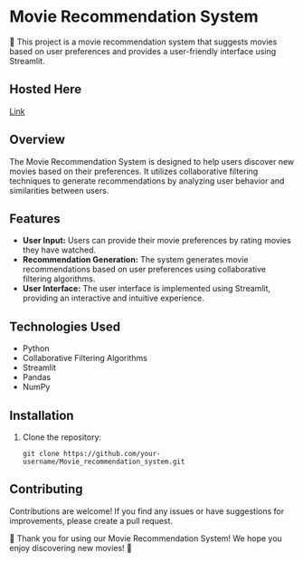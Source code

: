 # Movie Recommendation System

🎥 This project is a movie recommendation system that suggests movies based on user preferences and provides a user-friendly interface using Streamlit.

## Hosted Here
[Link](https://movie-recommendation.streamlit.app/)

## Overview

The Movie Recommendation System is designed to help users discover new movies based on their preferences. It utilizes collaborative filtering techniques to generate recommendations by analyzing user behavior and similarities between users.

## Features

- **User Input:** Users can provide their movie preferences by rating movies they have watched.
- **Recommendation Generation:** The system generates movie recommendations based on user preferences using collaborative filtering algorithms.
- **User Interface:** The user interface is implemented using Streamlit, providing an interactive and intuitive experience.

## Technologies Used

- Python
- Collaborative Filtering Algorithms
- Streamlit
- Pandas
- NumPy

## Installation

1. Clone the repository:
   ```shell
   git clone https://github.com/your-username/Movie_recommendation_system.git
   ```
   
## Contributing

Contributions are welcome! If you find any issues or have suggestions for improvements, please create a pull request.

🎉 Thank you for using our Movie Recommendation System! We hope you enjoy discovering new movies! 🍿
